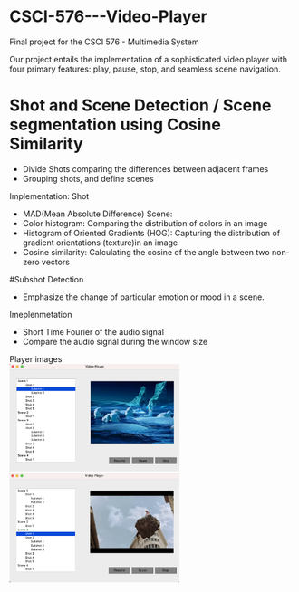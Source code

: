 # CSCI-576---Video-Player
Final project for the CSCI 576 - Multimedia System

Our project entails the implementation of a sophisticated video player with four primary features: play, pause, stop, and seamless scene navigation.<br>

# Shot and Scene Detection / Scene segmentation using Cosine Similarity
- Divide Shots comparing the differences between adjacent frames
- Grouping shots, and define scenes

Implementation:
Shot
- MAD(Mean Absolute Difference) 
Scene: 
- Color histogram: Comparing the distribution of colors in an image
- Histogram of Oriented Gradients (HOG): Capturing the distribution of gradient orientations (texture)in an image
- Cosine similarity: Calculating the cosine of the angle between two non-zero vectors

#Subshot Detection
- Emphasize the change of particular emotion or mood in a scene.

Imeplenmetation
- Short Time Fourier of the audio signal
- Compare the audio signal during the window size

Player images <br>
<img src="https://github.com/zldzksk1/USC-CSCI-576-Multimedia-and-System/blob/main/videoPlayer2.png" alt="Example Image" style="max-width: 300px; height: auto;">
<img src="https://github.com/zldzksk1/USC-CSCI-576-Multimedia-and-System/blob/main/videoPlayer.png" alt="Example Image" style="max-width: 300px; height: auto;">
